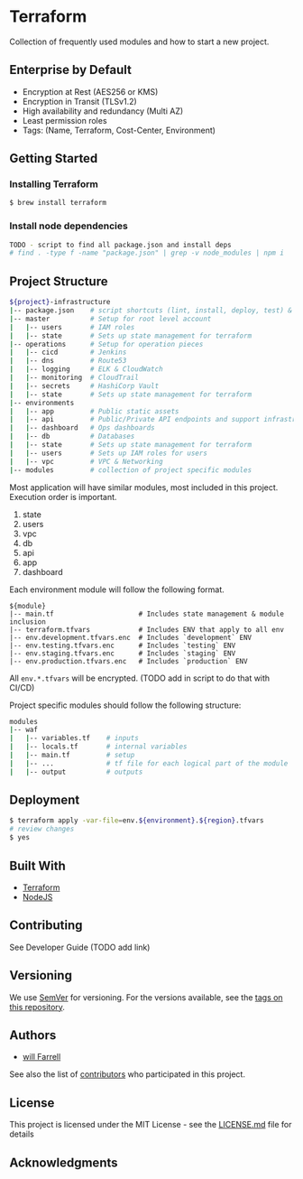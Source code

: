 # Terraform
Collection of frequently used modules and how to start a new project.

## Enterprise by Default
- Encryption at Rest (AES256 or KMS)
- Encryption in Transit (TLSv1.2)
- High availability and redundancy (Multi AZ)
- Least permission roles
- Tags: (Name, Terraform, Cost-Center, Environment)

## Getting Started

### Installing Terraform
```bash
$ brew install terraform
```

### Install node dependencies
```bash
TODO - script to find all package.json and install deps
# find . -type f -name "package.json" | grep -v node_modules | npm i
```

## Project Structure

```bash
${project}-infrastructure
|-- package.json	# script shortcuts (lint, install, deploy, test) & versioning?
|-- master			# Setup for root level account
|   |-- users		# IAM roles
|   |-- state		# Sets up state management for terraform
|-- operations		# Setup for operation pieces
|   |-- cicd		# Jenkins
|   |-- dns			# Route53
|   |-- logging		# ELK & CloudWatch
|   |-- monitoring	# CloudTrail
|   |-- secrets		# HashiCorp Vault
|   |-- state		# Sets up state management for terraform
|-- environments
|   |-- app			# Public static assets
|   |-- api			# Public/Private API endpoints and support infrastructure
|   |-- dashboard	# Ops dashboards
|   |-- db			# Databases
|   |-- state		# Sets up state management for terraform
|   |-- users		# Sets up IAM roles for users
|   |-- vpc			# VPC & Networking
|-- modules			# collection of project specific modules
```

Most application will have similar modules, most included in this project. Execution order is important.

1. state
1. users
1. vpc
1. db
1. api
1. app
1. dashboard

Each environment module will follow the following format.
```
${module}
|-- main.tf						# Includes state management & module inclusion
|-- terraform.tfvars			# Includes ENV that apply to all env
|-- env.development.tfvars.enc	# Includes `development` ENV
|-- env.testing.tfvars.enc		# Includes `testing` ENV
|-- env.staging.tfvars.enc		# Includes `staging` ENV
|-- env.production.tfvars.enc	# Includes `production` ENV
```

All `env.*.tfvars` will be encrypted. (TODO add in script to do that with CI/CD)

Project specific modules should follow the following structure:
```bash
modules
|-- waf
|   |-- variables.tf	# inputs
|   |-- locals.tf		# internal variables
|   |-- main.tf			# setup
|   |-- ...				# tf file for each logical part of the module
|   |-- output			# outputs

```

## Deployment
```bash
$ terraform apply -var-file=env.${environment}.${region}.tfvars
# review changes
$ yes
```

## Built With
- [Terraform](https://www.terraform.io/)
- [NodeJS](https://nodejs.org/en/)

## Contributing
See Developer Guide (TODO add link)

## Versioning
We use [SemVer](http://semver.org/) for versioning. For the versions available, see the [tags on this repository](https://github.com/tesera/terraform-modules/tags).

## Authors
- [will Farrell](https://github.com/willfarrell)

See also the list of [contributors](https://github.com/tesera/terraform-modules/contributors) who participated in this project.

## License

This project is licensed under the MIT License - see the [LICENSE.md](LICENSE.md) file for details

## Acknowledgments


